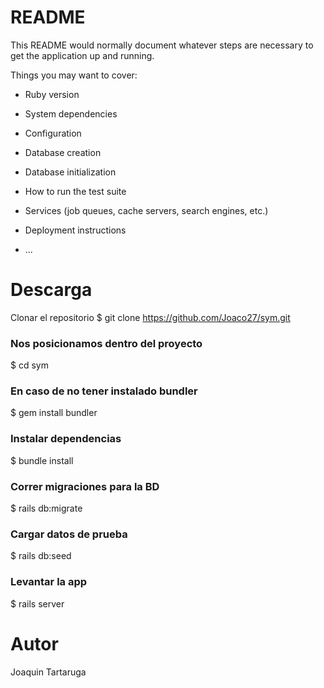 # README

This README would normally document whatever steps are necessary to get the
application up and running.

Things you may want to cover:

* Ruby version

* System dependencies

* Configuration

* Database creation

* Database initialization

* How to run the test suite

* Services (job queues, cache servers, search engines, etc.)

* Deployment instructions

* ...

# Descarga
Clonar el repositorio
$ git clone https://github.com/Joaco27/sym.git

### Nos posicionamos dentro del proyecto
$ cd sym

### En caso de no tener instalado bundler
$ gem install bundler

### Instalar dependencias
$ bundle install

### Correr migraciones para la BD
$ rails db:migrate

### Cargar datos de prueba
$ rails db:seed

### Levantar la app
$ rails server

# Autor
Joaquin Tartaruga